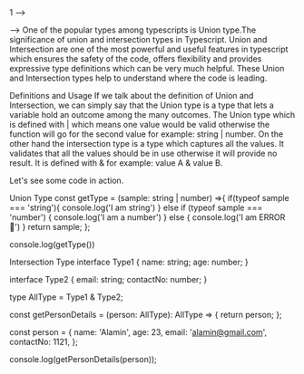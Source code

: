 <!-- Blog--> 1  -->
<!-- The significance of union and intersection types in Typescript. -->

<!-- ANS -->
--> One of the popular types among typescripts is Union type.The significance of union and intersection types in Typescript.
Union and Intersection are one of the most powerful and useful features in typescript which ensures the safety of the code, offers flexibility and provides expressive type definitions which can be very much helpful. 
These Union and Intersection types help to understand where the code is leading.

Definitions and Usage
If we talk about the definition of Union and Intersection, we can simply say that the Union type is a type that lets a variable hold an outcome among the many outcomes. The Union type which is defined with | which means one value would be valid otherwise the function will go for the second value for example: string | number. On the other hand the intersection type is a type which captures all the values. It validates that all the values should be in use otherwise it will provide no result. It is defined with & for example: value A & value B. 

Let's see some code in action.

Union Type
const getType = (sample: string | number) =>{
  if(typeof sample === 'string'){
     console.log('I am string')
} else if (typeof sample === 'number') {
     console.log('I am a number')
} else {
     console.log('I am ERROR 🥴')
}
  return sample;
};

console.log(getType())


Intersection Type
 interface Type1 {
    name: string;
    age: number;
  }

  interface Type2 {
    email: string;
    contactNo: number;
  }

  type AllType = Type1 & Type2;

  const getPersonDetails = (person: AllType): AllType => {
    return person;
  };

  const person = {
    name: 'Alamin',
    age: 23,
    email: 'alamin@gmail.com',
    contactNo: 1121,
  };

  console.log(getPersonDetails(person));
